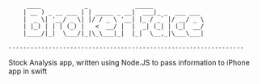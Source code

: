          ____            _             _____              
        | __ ) _ __ ___ | | _____ _ __|  ___|_ _  ___ ___ 
        |  _ \| '__/ _ \| |/ / _ \ '__| |_ / _` |/ __/ _ \
        | |_) | | | (_) |   <  __/ |  |  _| (_| | (_|  __/
        |____/|_|  \___/|_|\_\___|_|  |_|  \__,_|\___\___|
                                                          
    ----------------------------------------------------------------- 


Stock Analysis app, written using Node.JS to pass information to iPhone app in swift